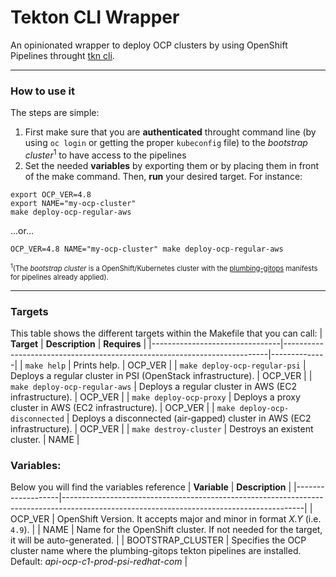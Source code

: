 # Tekton CLI Wrapper
An opinionated wrapper to deploy OCP clusters by using OpenShift Pipelines throught [tkn cli](https://github.com/tektoncd/cli).

---
### How to use it
The steps are simple:
1. First make sure that you are **authenticated** throught command line (by using `oc login` or getting the proper `kubeconfig` file) to the *bootstrap cluster*<sup>1</sup> to have access to the pipelines
2. Set the needed **variables** by exporting them or by placing them in front of the make command. Then, **run** your desired target.
For instance:
```
export OCP_VER=4.8
export NAME="my-ocp-cluster"
make deploy-ocp-regular-aws
```
...or...
```
OCP_VER=4.8 NAME="my-ocp-cluster" make deploy-ocp-regular-aws
```

<span style="font-size: .7rem"><sup>1</sup>(The *bootstrap cluster* is a OpenShift/Kubernetes cluster with the [plumbing-gitops](https://gitlab.cee.redhat.com/gitops/plumbing-gitops) manifests for pipelines already applied).</span>

---
### Targets
This table shows the different targets within the Makefile that you can call:
| **Target**                     | **Description**                                                          | **Requires** |
|--------------------------------|--------------------------------------------------------------------------|--------------|
| `make help`                    | Prints help.                                                             | OCP_VER      |
| `make deploy-ocp-regular-psi`  | Deploys a regular cluster in PSI (OpenStack infrastructure).             | OCP_VER      |
| `make deploy-ocp-regular-aws`  | Deploys a regular cluster in AWS (EC2 infrastructure).                   | OCP_VER      |
| `make deploy-ocp-proxy`        | Deploys a proxy cluster in AWS (EC2 infrastructure).                     | OCP_VER      |
| `make deploy-ocp-disconnected` | Deploys a disconnected (air-gapped) cluster in AWS (EC2 infrastructure). | OCP_VER      |
| `make destroy-cluster`         | Destroys an existent cluster.                                            | NAME         |

### Variables:
Below you will find the variables reference
| **Variable**      | **Description**                                                                                                                          |
|-------------------|------------------------------------------------------------------------------------------------------------------------------------------|
| OCP_VER           | OpenShift Version. It accepts major and minor in format *X.Y* (i.e. `4.9`).                                                              |
| NAME              | Name for the OpenShift cluster. If not needed for the target, it will be auto-generated.                                                 |
| BOOTSTRAP_CLUSTER | Specifies the OCP cluster name where the plumbing-gitops tekton pipelines are installed. <br/> Default: *api-ocp-c1-prod-psi-redhat-com* |

